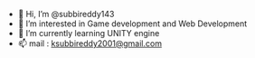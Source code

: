- 👋 Hi, I’m @subbireddy143
- 👀 I’m interested in Game development and Web Development
- 🌱 I’m currently learning UNITY engine
- 📫 mail : ksubbireddy2001@gmail.com

<!---
subbireddy143/subbireddy143 is a ✨ special ✨ repository because its `README.md` (this file) appears on your GitHub profile.
You can click the Preview link to take a look at your changes.
--->
